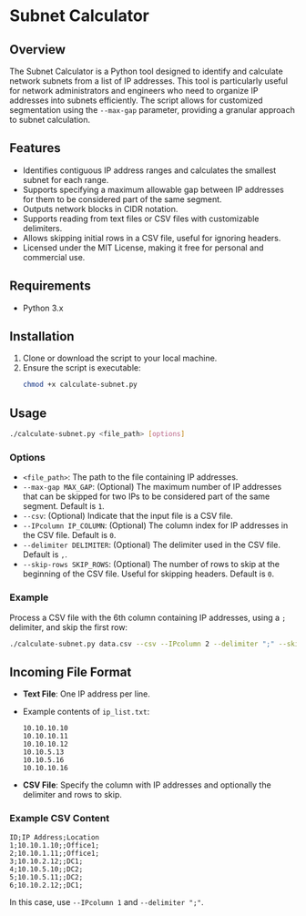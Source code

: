 # Subnet Calculator

## Overview

The Subnet Calculator is a Python tool designed to identify and calculate network subnets from a list of IP addresses. This tool is particularly useful for network administrators and engineers who need to organize IP addresses into subnets efficiently. The script allows for customized segmentation using the `--max-gap` parameter, providing a granular approach to subnet calculation.

## Features

- Identifies contiguous IP address ranges and calculates the smallest subnet for each range.
- Supports specifying a maximum allowable gap between IP addresses for them to be considered part of the same segment.
- Outputs network blocks in CIDR notation.
- Supports reading from text files or CSV files with customizable delimiters.
- Allows skipping initial rows in a CSV file, useful for ignoring headers.
- Licensed under the MIT License, making it free for personal and commercial use.

## Requirements

- Python 3.x

## Installation

1. Clone or download the script to your local machine.
2. Ensure the script is executable:
   ```bash
   chmod +x calculate-subnet.py
   ```

## Usage

```bash
./calculate-subnet.py <file_path> [options]
```

### Options

- `<file_path>`: The path to the file containing IP addresses.
- `--max-gap MAX_GAP`: (Optional) The maximum number of IP addresses that can be skipped for two IPs to be considered part of the same segment. Default is `1`.
- `--csv`: (Optional) Indicate that the input file is a CSV file.
- `--IPcolumn IP_COLUMN`: (Optional) The column index for IP addresses in the CSV file. Default is `0`.
- `--delimiter DELIMITER`: (Optional) The delimiter used in the CSV file. Default is `,`.
- `--skip-rows SKIP_ROWS`: (Optional) The number of rows to skip at the beginning of the CSV file. Useful for skipping headers. Default is `0`.

### Example

Process a CSV file with the 6th column containing IP addresses, using a `;` delimiter, and skip the first row:

```bash
./calculate-subnet.py data.csv --csv --IPcolumn 2 --delimiter ";" --skip-rows 1 --max-gap 2
```

## Incoming File Format

- **Text File**: One IP address per line.
- Example contents of `ip_list.txt`:

  ```
  10.10.10.10
  10.10.10.11
  10.10.10.12
  10.10.5.13
  10.10.5.16
  10.10.10.16
  ```
- **CSV File**: Specify the column with IP addresses and optionally the delimiter and rows to skip.

### Example CSV Content

```
ID;IP Address;Location
1;10.10.1.10;;Office1;
2;10.10.1.11;;Office1;
3;10.10.2.12;;DC1;
4;10.10.5.10;;DC2;
5;10.10.5.11;;DC2;
6;10.10.2.12;;DC1;
```

In this case, use `--IPcolumn 1` and `--delimiter ";"`.
